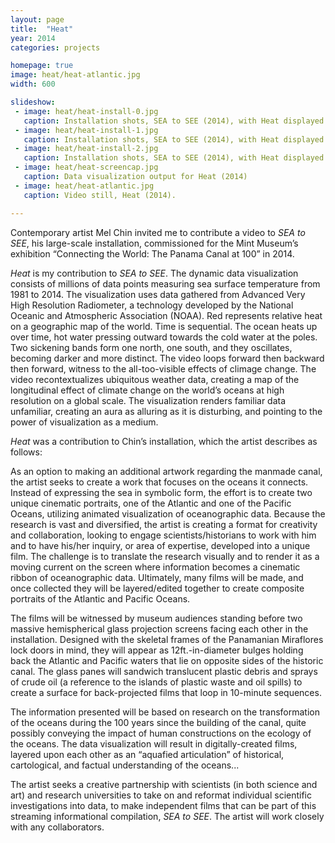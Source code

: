 ```yaml
---
layout: page
title:  "Heat"
year: 2014
categories: projects

homepage: true
image: heat/heat-atlantic.jpg
width: 600

slideshow:
 - image: heat/heat-install-0.jpg
   caption: Installation shots, SEA to SEE (2014), with Heat displayed on the concave screen.
 - image: heat/heat-install-1.jpg
   caption: Installation shots, SEA to SEE (2014), with Heat displayed on the concave screen.
 - image: heat/heat-install-2.jpg
   caption: Installation shots, SEA to SEE (2014), with Heat displayed on the concave screen.
 - image: heat/heat-screencap.jpg
   caption: Data visualization output for Heat (2014)
 - image: heat/heat-atlantic.jpg
   caption: Video still, Heat (2014).

---
```

Contemporary artist Mel Chin invited me to contribute a video to *SEA to SEE*, his large-scale installation, commissioned for the Mint Museum’s exhibition “Connecting the World: The Panama Canal at 100” in 2014. 

*Heat* is my contribution to *SEA to SEE*. The dynamic data visualization  consists of millions of data points measuring sea surface temperature from 1981 to 2014. The visualization uses data gathered from Advanced Very High Resolution Radiometer, a technology developed by the National Oceanic and Atmospheric Association (NOAA). Red represents relative heat on a geographic map of the world. Time is sequential. The ocean heats up over time, hot water pressing outward towards the cold water at the poles. Two sickening bands form one north, one south, and they oscillates, becoming darker and more distinct. The video loops forward then backward then forward, witness to the all-too-visible effects of climage change. The video recontextualizes ubiquitous weather data,  creating a map of the longitudinal effect of climate change on the world’s oceans at high resolution on a global scale. The visualization renders familiar data unfamiliar, creating an aura as alluring as it is disturbing, and pointing to the power of visualization as a medium. 

*Heat* was a contribution to Chin’s installation, which the artist describes as follows:

As an option to making an additional artwork regarding the manmade canal, the artist seeks to create a work that focuses on the oceans it connects. Instead of expressing the sea in symbolic form, the effort is to create two unique cinematic portraits, one of the Atlantic and one of the Pacific Oceans, utilizing animated visualization of oceanographic data. Because the research is vast and diversified, the artist is creating a format for creativity and collaboration, looking to engage scientists/historians to work with him and to have his/her inquiry, or area of expertise, developed into a unique film. The challenge is to translate the research visually and to render it as a moving current on the screen where information becomes a cinematic ribbon of oceanographic data. Ultimately, many films will be made, and once collected they will be layered/edited together to create composite portraits of the Atlantic and Pacific Oceans.

The films will be witnessed by museum audiences standing before two massive hemispherical glass projection screens facing each other in the installation. Designed with the skeletal frames of the Panamanian Miraflores lock doors in mind, they will appear as 12ft.-in-diameter bulges holding back the Atlantic and Pacific waters that lie on opposite sides of the historic canal. The glass panes will sandwich translucent plastic debris and sprays of crude oil (a reference to the islands of plastic waste and oil spills) to create a surface for back-projected films that loop in 10-minute sequences.

The information presented will be based on research on the transformation of the oceans during the 100 years since the building of the canal, quite possibly conveying the impact of human constructions on the ecology of the oceans. The data visualization will result in digitally-created films, layered upon each other as an “aquafied articulation” of historical, cartological, and factual understanding of the oceans...

The artist seeks a creative partnership with scientists (in both science and art) and research universities to take on and reformat individual scientific investigations into data, to make independent films that can be part of this streaming informational compilation, *SEA to SEE*. The artist will work closely with any 
collaborators. 



